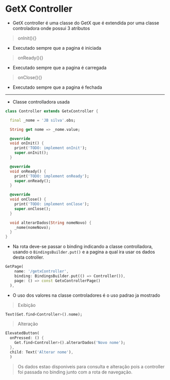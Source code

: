 # GetX Controller
- GetX controller é uma classe do GetX que é extendida por uma classe controladora onde possui 3 atributos
> onInit(){}
- Executado sempre que a pagina é iniciada
> onReady(){}
- Executado sempre que a pagina é carregada
> onClose(){}
- Executado sempre que a pagina é fechada
***
- Classe controlladora usada
```dart
class Controller extends GetxController {

  final _nome = 'JB silva'.obs;

  String get nome => _nome.value;

  @override
  void onInit() {
    print('TODO: implement onInit');
    super.onInit();
  }

  @override
  void onReady() {
    print('TODO: implement onReady');
    super.onReady();
  }

  @override
  void onClose() {
    print('TODO: implement onClose');
    super.onClose();
  }

  void alterarDados(String nomeNovo) {
    _nome(nomeNovo);
  }
}
```
- Na rota deve-se passar o binding indicando a classe controlladora, usando o ```BindingsBuilder.put()``` e a pagina a qual ira usar os dados desta cotroller.
```dart
GetPage(
    name: '/getxController',
    binding: BindingsBuilder.put(() => Controller()),
    page: () => const GetxControllerPage()
  ),
```
- O uso dos valores na classe controladores é o uso padrao ja mostrado
> Exibição
```dart
Text(Get.find<Controller>().nome);
```
> Alteração
```dart
ElevatedButton(
  onPressed: () {
    Get.find<Controller>().alterarDados('Novo nome');
  },
  child: Text('Alterar nome'),
  )
```
> Os dados estao disponiveis para consulta e alteração pois a controller foi passada no binding junto com a rota de navegação.
